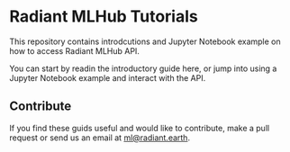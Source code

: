 # Radiant MLHub Tutorials

This repository contains introdcutions and Jupyter Notebook example on how to access Radiant MLHub API.

You can start by readin the introductory guide here, or jump into using a Jupyter Notebook example and interact with the API. 


## Contribute
If you find these guids useful and would like to contribute, make a pull request or send us an email at ml@radiant.earth.
